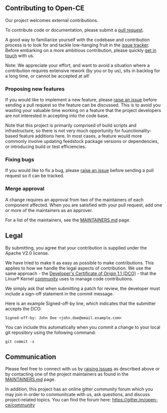 ## Contributing to Open-CE
Our project welcomes external contributions.

To contribute code or documentation, please submit a [pull request](https://github.com/open-ce/open-ce/pulls).

A good way to familiarize yourself with the codebase and contribution process is
to look for and tackle low-hanging fruit in the [issue tracker](https://github.com/open-ce/open-ce/issues).
Before embarking on a more ambitious contribution, please quickly [get in touch](#communication) with us.

Note: We appreciate your effort, and want to avoid a situation where a contribution
requires extensive rework (by you or by us), sits in backlog for a long time, or
cannot be accepted at all!

### Proposing new features

If you would like to implement a new feature, please [raise an issue](https://github.com/open-ce/open-ce/issues)
before sending a pull request so the feature can be discussed. This is to avoid
you wasting your valuable time working on a feature that the project developers
are not interested in accepting into the code base.

Note that this project is primarily comprised of build scripts and infrastructure, so there is not very
much opportunity for fuunctionality-based feature additions here. In most cases, a feature would more commonly
involve updating feedstock package versions or dependencies, or introducing build or test efficiencies.

### Fixing bugs

If you would like to fix a bug, please [raise an issue](https://github.com/open-ce/open-ce/issues) before sending a
pull request so it can be tracked.

### Merge approval

A change requires an approval from two of the maintainers of each component affected.
When you are satisfied with your pull request, add one or more of the maintainers as an approver.

For a list of the maintainers, see the [MAINTAINERS.md](MAINTAINERS.md) page.

## Legal

By submitting, you agree that your contribution is supplied under the Apache V2.0 license.

We have tried to make it as easy as possible to make contributions. This
applies to how we handle the legal aspects of contribution. We use the
same approach - the [Developer's Certificate of Origin 1.1 (DCO)](https://github.com/hyperledger/fabric/blob/master/docs/source/DCO1.1.txt) - that the Linux® Kernel [community](https://elinux.org/Developer_Certificate_Of_Origin)
uses to manage code contributions.

We simply ask that when submitting a patch for review, the developer
must include a sign-off statement in the commit message.

Here is an example Signed-off-by line, which indicates that the
submitter accepts the DCO:

```
Signed-off-by: John Doe <john.doe@email.example.com>
```

You can include this automatically when you commit a change to your
local git repository using the following command:

```
git commit -s
```

## Communication
Please feel free to connect with us by [raising issues](https://github.com/open-ce/open-ce/issues) as described above or by contacting one of the project maintainers as found in the [MAINTAINERS.md](MAINTAINERS.md) page.

In addition, this project has an online gitter community forum which you may join in order to communitcate with us, ask questions, and discuss project-related topics. You can find the forum here:
  https://gitter.im/open-ce/community
